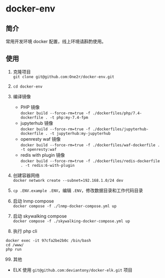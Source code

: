 # docker-env

## 简介
常用开发环境 docker 配置，线上环境请斟酌使用。

## 使用

1. 克隆项目  
```git clone git@github.com:One2r/docker-env.git```  

2. ```cd docker-env```

2. 编译镜像  
    - PHP 镜像  
    ```docker build --force-rm=true -f ./dockerfiles/php/7.4-dockerfile . -t php:my-7.4-fpm```
    - jupyterhub 镜像  
    ```docker build --force-rm=true -f ./dockerfiles/jupyterhub-dockerfile . -t jupyterhub:my-jupyterhub```
    - openresty waf 镜像   
    ```docker build --force-rm=true -f ./dockerfiles/waf-dockerfile . -t openresty:waf```
    - redis with plugin 镜像   
    ```docker build --force-rm=true -f ./dockerfiles/redis-dockerfile . -t redis:6-with-plugin```

3. 创建容器网络   
```docker network create --subnet=192.168.1.0/24 dev```   

4. ```cp .ENV.example .ENV```，编辑 ```.ENV```，修改数据目录和工作代码目录

5. 启动 lnmp compose  
```docker compose -f ./lnmp-docker-compose.yml up```

6. 启动 skywalking compose  
```docker compose -f ./skywalking-docker-compose.yml up```

7. 执行 php cli   
```
docker exec -it 97cfa2be2b0c /bin/bash 
cd /www/
php run
```

99. 其他 
- ELK 使用 ```git@github.com:deviantony/docker-elk.git``` 项目
